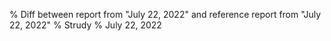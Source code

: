 % Diff between report from "July 22, 2022" and reference report from "July 22, 2022"
% Strudy
% July 22, 2022


